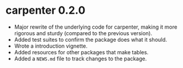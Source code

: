 # carpenter 0.2.0

* Major rewrite of the underlying code for carpenter, making it more rigorous
and sturdy (compared to the previous version).
* Added test suites to confirm the package does what it should.
* Wrote a introduction vignette.
* Added resources for other packages that make tables.
* Added a `NEWS.md` file to track changes to the package.

